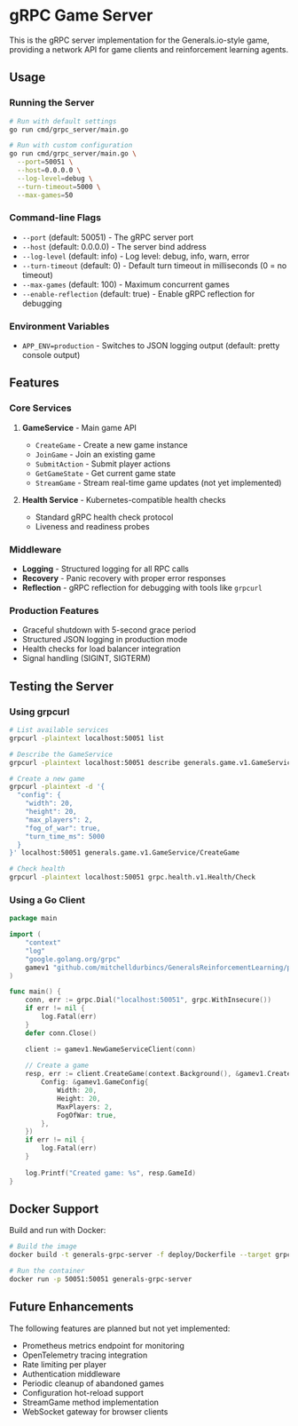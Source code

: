 # gRPC Game Server

This is the gRPC server implementation for the Generals.io-style game, providing a network API for game clients and reinforcement learning agents.

## Usage

### Running the Server

```bash
# Run with default settings
go run cmd/grpc_server/main.go

# Run with custom configuration
go run cmd/grpc_server/main.go \
  --port=50051 \
  --host=0.0.0.0 \
  --log-level=debug \
  --turn-timeout=5000 \
  --max-games=50
```

### Command-line Flags

- `--port` (default: 50051) - The gRPC server port
- `--host` (default: 0.0.0.0) - The server bind address
- `--log-level` (default: info) - Log level: debug, info, warn, error
- `--turn-timeout` (default: 0) - Default turn timeout in milliseconds (0 = no timeout)
- `--max-games` (default: 100) - Maximum concurrent games
- `--enable-reflection` (default: true) - Enable gRPC reflection for debugging

### Environment Variables

- `APP_ENV=production` - Switches to JSON logging output (default: pretty console output)

## Features

### Core Services

1. **GameService** - Main game API
   - `CreateGame` - Create a new game instance
   - `JoinGame` - Join an existing game
   - `SubmitAction` - Submit player actions
   - `GetGameState` - Get current game state
   - `StreamGame` - Stream real-time game updates (not yet implemented)

2. **Health Service** - Kubernetes-compatible health checks
   - Standard gRPC health check protocol
   - Liveness and readiness probes

### Middleware

- **Logging** - Structured logging for all RPC calls
- **Recovery** - Panic recovery with proper error responses
- **Reflection** - gRPC reflection for debugging with tools like `grpcurl`

### Production Features

- Graceful shutdown with 5-second grace period
- Structured JSON logging in production mode
- Health checks for load balancer integration
- Signal handling (SIGINT, SIGTERM)

## Testing the Server

### Using grpcurl

```bash
# List available services
grpcurl -plaintext localhost:50051 list

# Describe the GameService
grpcurl -plaintext localhost:50051 describe generals.game.v1.GameService

# Create a new game
grpcurl -plaintext -d '{
  "config": {
    "width": 20,
    "height": 20,
    "max_players": 2,
    "fog_of_war": true,
    "turn_time_ms": 5000
  }
}' localhost:50051 generals.game.v1.GameService/CreateGame

# Check health
grpcurl -plaintext localhost:50051 grpc.health.v1.Health/Check
```

### Using a Go Client

```go
package main

import (
    "context"
    "log"
    "google.golang.org/grpc"
    gamev1 "github.com/mitchelldurbincs/GeneralsReinforcementLearning/pkg/api/game/v1"
)

func main() {
    conn, err := grpc.Dial("localhost:50051", grpc.WithInsecure())
    if err != nil {
        log.Fatal(err)
    }
    defer conn.Close()

    client := gamev1.NewGameServiceClient(conn)
    
    // Create a game
    resp, err := client.CreateGame(context.Background(), &gamev1.CreateGameRequest{
        Config: &gamev1.GameConfig{
            Width: 20,
            Height: 20,
            MaxPlayers: 2,
            FogOfWar: true,
        },
    })
    if err != nil {
        log.Fatal(err)
    }
    
    log.Printf("Created game: %s", resp.GameId)
}
```

## Docker Support

Build and run with Docker:

```bash
# Build the image
docker build -t generals-grpc-server -f deploy/Dockerfile --target grpc-server .

# Run the container
docker run -p 50051:50051 generals-grpc-server
```

## Future Enhancements

The following features are planned but not yet implemented:

- Prometheus metrics endpoint for monitoring
- OpenTelemetry tracing integration
- Rate limiting per player
- Authentication middleware
- Periodic cleanup of abandoned games
- Configuration hot-reload support
- StreamGame method implementation
- WebSocket gateway for browser clients